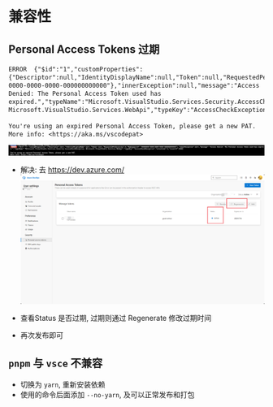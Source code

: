 # 兼容性

## Personal Access Tokens 过期

```shell
ERROR  {"$id":"1","customProperties":{"Descriptor":null,"IdentityDisplayName":null,"Token":null,"RequestedPermissions":0,"NamespaceId":"00000000-0000-0000-0000-000000000000"},"innerException":null,"message":"Access Denied: The Personal Access Token used has expired.","typeName":"Microsoft.VisualStudio.Services.Security.AccessCheckException, Microsoft.VisualStudio.Services.WebApi","typeKey":"AccessCheckException","errorCode":0,"eventId":3000}

You're using an expired Personal Access Token, please get a new PAT.
More info: <https://aka.ms/vscodepat>
```

![](./__assets__/error-2024-04-07-16-40-44.png)

- 解决: 去 <https://dev.azure.com/>
![](./__assets__/error-2024-04-07-16-45-09.png)

- 查看Status 是否过期, 过期则通过 Regenerate 修改过期时间
- 再次发布即可

## `pnpm`  与 `vsce` 不兼容

- 切换为 `yarn`, 重新安装依赖
- 使用的命令后面添加 `--no-yarn`, 及可以正常发布和打包
